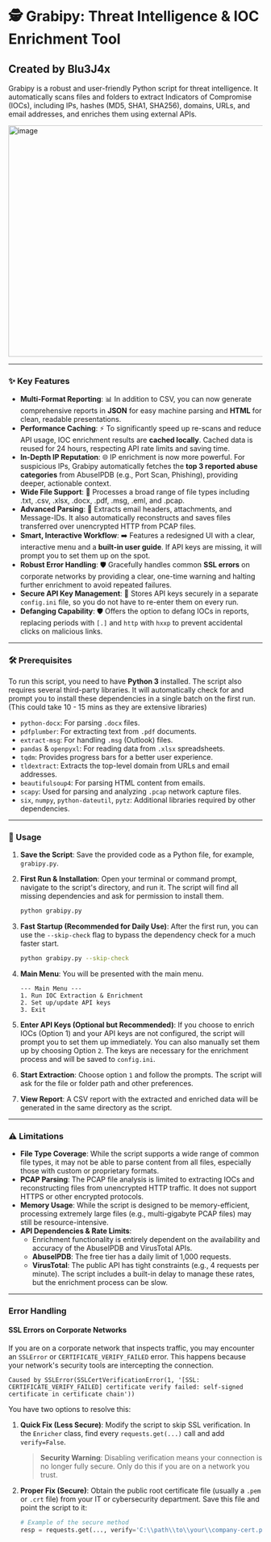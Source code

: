 # 🕵️ Grabipy: Threat Intelligence & IOC Enrichment Tool
## Created by Blu3J4x

Grabipy is a robust and user-friendly Python script for threat intelligence. It automatically scans files and folders to extract Indicators of Compromise (IOCs), including IPs, hashes (MD5, SHA1, SHA256), domains, URLs, and email addresses, and enriches them using external APIs.

<img width="600" height="458" alt="image" src="https://github.com/user-attachments/assets/4e884204-100f-4ba0-b287-25f4512f5976" />


---

### ✨ Key Features

* **Multi-Format Reporting**: 📊 In addition to CSV, you can now generate comprehensive reports in **JSON** for easy machine parsing and **HTML** for clean, readable presentations.
* **Performance Caching**: ⚡ To significantly speed up re-scans and reduce API usage, IOC enrichment results are **cached locally**. Cached data is reused for 24 hours, respecting API rate limits and saving time.
* **In-Depth IP Reputation**: 🌐 IP enrichment is now more powerful. For suspicious IPs, Grabipy automatically fetches the **top 3 reported abuse categories** from AbuseIPDB (e.g., Port Scan, Phishing), providing deeper, actionable context.
* **Wide File Support**: 📂 Processes a broad range of file types including .txt, .csv, .xlsx, .docx, .pdf, .msg, .eml, and .pcap.
* **Advanced Parsing**: 📧 Extracts email headers, attachments, and Message-IDs. It also automatically reconstructs and saves files transferred over unencrypted HTTP from PCAP files.
* **Smart, Interactive Workflow**: ➡️ Features a redesigned UI with a clear, interactive menu and a **built-in user guide**. If API keys are missing, it will prompt you to set them up on the spot.
* **Robust Error Handling**: 🛡️ Gracefully handles common **SSL errors** on corporate networks by providing a clear, one-time warning and halting further enrichment to avoid repeated failures.
* **Secure API Key Management**: 🔑 Stores API keys securely in a separate `config.ini` file, so you do not have to re-enter them on every run.
* **Defanging Capability**: 🛡️ Offers the option to defang IOCs in reports, replacing periods with `[.]` and `http` with `hxxp` to prevent accidental clicks on malicious links.

---

### 🛠️ Prerequisites

To run this script, you need to have **Python 3** installed. The script also requires several third-party libraries. It will automatically check for and prompt you to install these dependencies in a single batch on the first run. (This could take 10 - 15 mins as they are extensive libraries)

* `python-docx`: For parsing `.docx` files.
* `pdfplumber`: For extracting text from `.pdf` documents.
* `extract-msg`: For handling `.msg` (Outlook) files.
* `pandas` & `openpyxl`: For reading data from `.xlsx` spreadsheets.
* `tqdm`: Provides progress bars for a better user experience.
* `tldextract`: Extracts the top-level domain from URLs and email addresses.
* `beautifulsoup4`: For parsing HTML content from emails.
* `scapy`: Used for parsing and analyzing `.pcap` network capture files.
* `six`, `numpy`, `python-dateutil`, `pytz`: Additional libraries required by other dependencies.

---

### 🚀 Usage

1.  **Save the Script**: Save the provided code as a Python file, for example, `grabipy.py`.

2.  **First Run & Installation**: Open your terminal or command prompt, navigate to the script's directory, and run it. The script will find all missing dependencies and ask for permission to install them.
    ```bash
    python grabipy.py
    ```

3.  **Fast Startup (Recommended for Daily Use)**: After the first run, you can use the `--skip-check` flag to bypass the dependency check for a much faster start.
    ```bash
    python grabipy.py --skip-check
    ```

4.  **Main Menu**: You will be presented with the main menu.
    ```
    --- Main Menu ---
    1. Run IOC Extraction & Enrichment
    2. Set up/update API keys
    3. Exit
    ```

5.  **Enter API Keys (Optional but Recommended)**: If you choose to enrich IOCs (Option 1) and your API keys are not configured, the script will prompt you to set them up immediately. You can also manually set them up by choosing Option `2`. The keys are necessary for the enrichment process and will be saved to `config.ini`.

6.  **Start Extraction**: Choose option `1` and follow the prompts. The script will ask for the file or folder path and other preferences.

7.  **View Report**: A CSV report with the extracted and enriched data will be generated in the same directory as the script.

---

### ⚠️ Limitations

* **File Type Coverage**: While the script supports a wide range of common file types, it may not be able to parse content from all files, especially those with custom or proprietary formats.
* **PCAP Parsing**: The PCAP file analysis is limited to extracting IOCs and reconstructing files from unencrypted HTTP traffic. It does not support HTTPS or other encrypted protocols.
* **Memory Usage**: While the script is designed to be memory-efficient, processing extremely large files (e.g., multi-gigabyte PCAP files) may still be resource-intensive.
* **API Dependencies & Rate Limits**:
    * Enrichment functionality is entirely dependent on the availability and accuracy of the AbuseIPDB and VirusTotal APIs.
    * **AbuseIPDB**: The free tier has a daily limit of 1,000 requests.
    * **VirusTotal**: The public API has tight constraints (e.g., 4 requests per minute). The script includes a built-in delay to manage these rates, but the enrichment process can be slow.

---

### Error Handling

#### SSL Errors on Corporate Networks

If you are on a corporate network that inspects traffic, you may encounter an `SSLError` or `CERTIFICATE_VERIFY_FAILED` error. This happens because your network's security tools are intercepting the connection.

```
Caused by SSLError(SSLCertVerificationError(1, '[SSL: CERTIFICATE_VERIFY_FAILED] certificate verify failed: self-signed certificate in certificate chain'))
```

You have two options to resolve this:

1.  **Quick Fix (Less Secure)**: Modify the script to skip SSL verification. In the `Enricher` class, find every `requests.get(...)` call and add `verify=False`.
    > **Security Warning**: Disabling verification means your connection is no longer fully secure. Only do this if you are on a network you trust.

2.  **Proper Fix (Secure)**: Obtain the public root certificate file (usually a `.pem` or `.crt` file) from your IT or cybersecurity department. Save this file and point the script to it:
    ```python
    # Example of the secure method
    resp = requests.get(..., verify='C:\\path\\to\\your\\company-cert.pem')

